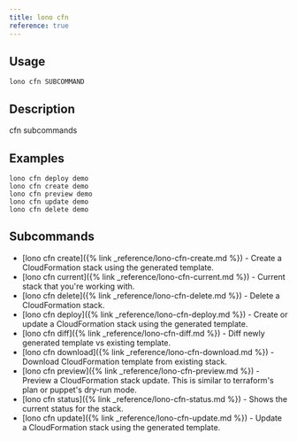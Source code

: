 ```yaml
---
title: lono cfn
reference: true
---
```


## Usage

    lono cfn SUBCOMMAND

## Description

cfn subcommands

## Examples

    lono cfn deploy demo
    lono cfn create demo
    lono cfn preview demo
    lono cfn update demo
    lono cfn delete demo

## Subcommands

* [lono cfn create]({% link _reference/lono-cfn-create.md %}) - Create a CloudFormation stack using the generated template.
* [lono cfn current]({% link _reference/lono-cfn-current.md %}) - Current stack that you're working with.
* [lono cfn delete]({% link _reference/lono-cfn-delete.md %}) - Delete a CloudFormation stack.
* [lono cfn deploy]({% link _reference/lono-cfn-deploy.md %}) - Create or update a CloudFormation stack using the generated template.
* [lono cfn diff]({% link _reference/lono-cfn-diff.md %}) - Diff newly generated template vs existing template.
* [lono cfn download]({% link _reference/lono-cfn-download.md %}) - Download CloudFormation template from existing stack.
* [lono cfn preview]({% link _reference/lono-cfn-preview.md %}) - Preview a CloudFormation stack update. This is similar to terraform's plan or puppet's dry-run mode.
* [lono cfn status]({% link _reference/lono-cfn-status.md %}) - Shows the current status for the stack.
* [lono cfn update]({% link _reference/lono-cfn-update.md %}) - Update a CloudFormation stack using the generated template.


